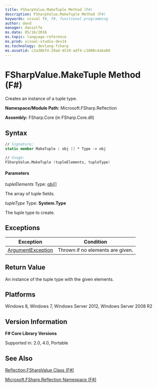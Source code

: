 ```yaml
---
title: FSharpValue.MakeTuple Method (F#)
description: FSharpValue.MakeTuple Method (F#)
keywords: visual f#, f#, functional programming
author: dend
manager: danielfe
ms.date: 05/16/2016
ms.topic: language-reference
ms.prod: visual-studio-dev14
ms.technology: devlang-fsharp
ms.assetid: c2a30bf4-29ad-4519-adf4-c1000c4aba68 
---
```


# FSharpValue.MakeTuple Method (F#)

Creates an instance of a tuple type.

**Namespace/Module Path:** Microsoft.FSharp.Reflection

**Assembly:** FSharp.Core (in FSharp.Core.dll)


## Syntax

```fsharp
// Signature:
static member MakeTuple : obj [] * Type -> obj

// Usage:
FSharpValue.MakeTuple (tupleElements, tupleType)
```

#### Parameters
*tupleElements*
Type: [obj](https://msdn.microsoft.com/library/dcf2430f-702b-40e5-a0a1-97518bf137f7)[[]](https://msdn.microsoft.com/library/def20292-9aae-4596-9275-b94e594f8493)


The array of tuple fields.


*tupleType*
Type: **System.Type**


The tuple type to create.

## Exceptions

|Exception|Condition|
|----|----|
|[ArgumentException](https://msdn.microsoft.com/library/system.argumentexception.aspx)|Thrown if no elements are given.|

## Return Value

An instance of the tuple type with the given elements.

## Platforms
Windows 8, Windows 7, Windows Server 2012, Windows Server 2008 R2


## Version Information
**F# Core Library Versions**

Supported in: 2.0, 4.0, Portable

## See Also
[Reflection.FSharpValue Class &#40;F&#35;&#41;](Reflection.FSharpValue-Class-%5BFSharp%5D.md)

[Microsoft.FSharp.Reflection Namespace &#40;F&#35;&#41;](Microsoft.FSharp.Reflection-Namespace-%5BFSharp%5D.md)